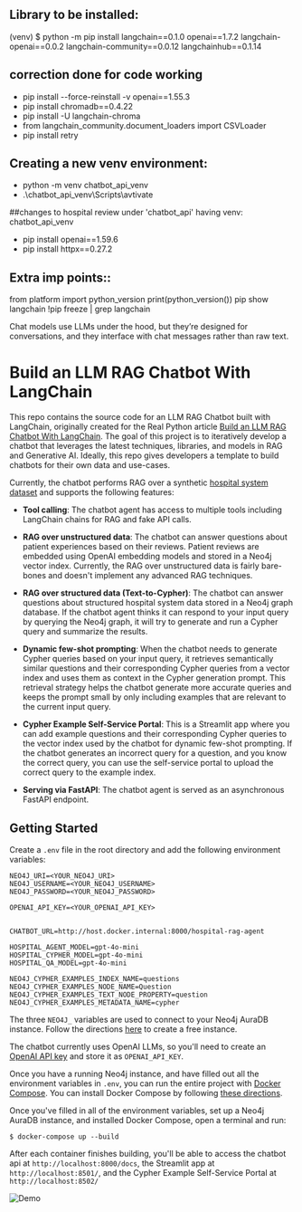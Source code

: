 ## Library to be installed:
(venv) $ python -m pip install langchain==0.1.0 openai==1.7.2 langchain-openai==0.0.2 langchain-community==0.0.12 langchainhub==0.1.14
## correction done for code working
- pip install --force-reinstall -v openai==1.55.3
- pip install chromadb==0.4.22
- pip install -U langchain-chroma
- from langchain_community.document_loaders import CSVLoader
- pip install retry

## Creating a new venv environment:
- python -m venv chatbot_api_venv
- .\chatbot_api_venv\Scripts\avtivate

##changes to hospital review under 'chatbot_api' having venv: chatbot_api_venv
- pip install openai==1.59.6 
- pip install httpx==0.27.2

## Extra imp points::
from platform import python_version
print(python_version())
pip show langchain
!pip freeze | grep langchain    

Chat models use LLMs under the hood, but they’re designed for conversations, and they interface with chat messages rather than raw text.

# Build an LLM RAG Chatbot With LangChain

This repo contains the source code for an LLM RAG Chatbot built with LangChain, originally created for the Real Python article [Build an LLM RAG Chatbot With LangChain](https://realpython.com/build-llm-rag-chatbot-with-langchain/#demo-a-llm-rag-chatbot-with-langchain-and-neo4j). The goal of this project is to iteratively develop a chatbot that leverages the latest techniques, libraries, and models in RAG and Generative AI. Ideally, this repo gives developers a template to build chatbots for their own data and use-cases.

 Currently, the chatbot performs RAG over a synthetic [hospital system dataset](https://realpython.com/build-llm-rag-chatbot-with-langchain/#explore-the-available-data) and supports the following features:

- **Tool calling**: The chatbot agent has access to multiple tools including LangChain chains for RAG and fake API calls.

- **RAG over unstructured data**: The chatbot can answer questions about patient experiences based on their reviews. Patient reviews are embedded using OpenAI embedding models and stored in a Neo4j vector index. Currently, the RAG over unstructured data is fairly bare-bones and doesn't implement any advanced RAG techniques.

- **RAG over structured data (Text-to-Cypher)**: The chatbot can answer questions about structured hospital system data stored in a Neo4j graph database. If the chatbot agent thinks it can respond to your input query by querying the Neo4j graph, it will try to generate and run a Cypher query and summarize the results.

- **Dynamic few-shot prompting**: When the chatbot needs to generate Cypher queries based on your input query, it retrieves semantically similar questions and their corresponding Cypher queries from a vector index and uses them as context in the Cypher generation prompt. This retrieval strategy helps the chatbot generate more accurate queries and keeps the prompt small by only including examples that are relevant to the current input query.

- **Cypher Example Self-Service Portal**: This is a Streamlit app where you can add example questions and their corresponding Cypher queries to the vector index used by the chatbot for dynamic few-shot prompting. If the chatbot generates an incorrect query for a question, and you know the correct query, you can use the self-service portal to upload the correct query to the example index.

- **Serving via FastAPI**: The chatbot agent is served as an asynchronous FastAPI endpoint.

## Getting Started

Create a `.env` file in the root directory and add the following environment variables:

```.env
NEO4J_URI=<YOUR_NEO4J_URI>
NEO4J_USERNAME=<YOUR_NEO4J_USERNAME>
NEO4J_PASSWORD=<YOUR_NEO4J_PASSWORD>

OPENAI_API_KEY=<YOUR_OPENAI_API_KEY>


CHATBOT_URL=http://host.docker.internal:8000/hospital-rag-agent

HOSPITAL_AGENT_MODEL=gpt-4o-mini
HOSPITAL_CYPHER_MODEL=gpt-4o-mini
HOSPITAL_QA_MODEL=gpt-4o-mini

NEO4J_CYPHER_EXAMPLES_INDEX_NAME=questions
NEO4J_CYPHER_EXAMPLES_NODE_NAME=Question
NEO4J_CYPHER_EXAMPLES_TEXT_NODE_PROPERTY=question
NEO4J_CYPHER_EXAMPLES_METADATA_NAME=cypher
```

The three `NEO4J_` variables are used to connect to your Neo4j AuraDB instance. Follow the directions [here](https://neo4j.com/cloud/platform/aura-graph-database/?ref=docs-nav-get-started) to create a free instance.

The chatbot currently uses OpenAI LLMs, so you'll need to create an [OpenAI API key](https://realpython.com/generate-images-with-dalle-openai-api/#get-your-openai-api-key) and store it as `OPENAI_API_KEY`.

Once you have a running Neo4j instance, and have filled out all the environment variables in `.env`, you can run the entire project with [Docker Compose](https://docs.docker.com/compose/). You can install Docker Compose by following [these directions](https://docs.docker.com/compose/install/).

Once you've filled in all of the environment variables, set up a Neo4j AuraDB instance, and installed Docker Compose, open a terminal and run:

```console
$ docker-compose up --build
```

After each container finishes building, you'll be able to access the chatbot api at `http://localhost:8000/docs`, the Streamlit app at `http://localhost:8501/`, and the Cypher Example Self-Service Portal at `http://localhost:8502/`

![Demo](./langchain_rag_chatbot_demo.gif)
